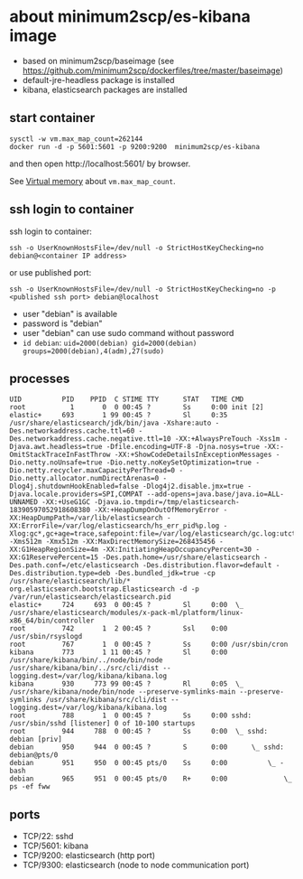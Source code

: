 # about minimum2scp/es-kibana image

 * based on minimum2scp/baseimage (see https://github.com/minimum2scp/dockerfiles/tree/master/baseimage)
 * default-jre-headless package is installed
 * kibana, elasticsearch packages are installed

## start container

```
sysctl -w vm.max_map_count=262144
docker run -d -p 5601:5601 -p 9200:9200  minimum2scp/es-kibana
```

and then open http://localhost:5601/ by browser.

See [Virtual memory](https://www.elastic.co/guide/en/elasticsearch/reference/current/vm-max-map-count.html) about `vm.max_map_count`.

## ssh login to container

ssh login to container:

```
ssh -o UserKnownHostsFile=/dev/null -o StrictHostKeyChecking=no debian@<container IP address>
```

or use published port:

```
ssh -o UserKnownHostsFile=/dev/null -o StrictHostKeyChecking=no -p <published ssh port> debian@localhost
```

 * user "debian" is available
 * password is "debian"
 * user "debian" can use sudo command without password
 * `id debian`: `uid=2000(debian) gid=2000(debian) groups=2000(debian),4(adm),27(sudo)`

## processes

```console
UID          PID    PPID  C STIME TTY      STAT   TIME CMD
root           1       0  0 00:45 ?        Ss     0:00 init [2]
elastic+     693       1 99 00:45 ?        Sl     0:35 /usr/share/elasticsearch/jdk/bin/java -Xshare:auto -Des.networkaddress.cache.ttl=60 -Des.networkaddress.cache.negative.ttl=10 -XX:+AlwaysPreTouch -Xss1m -Djava.awt.headless=true -Dfile.encoding=UTF-8 -Djna.nosys=true -XX:-OmitStackTraceInFastThrow -XX:+ShowCodeDetailsInExceptionMessages -Dio.netty.noUnsafe=true -Dio.netty.noKeySetOptimization=true -Dio.netty.recycler.maxCapacityPerThread=0 -Dio.netty.allocator.numDirectArenas=0 -Dlog4j.shutdownHookEnabled=false -Dlog4j2.disable.jmx=true -Djava.locale.providers=SPI,COMPAT --add-opens=java.base/java.io=ALL-UNNAMED -XX:+UseG1GC -Djava.io.tmpdir=/tmp/elasticsearch-18390597052918608380 -XX:+HeapDumpOnOutOfMemoryError -XX:HeapDumpPath=/var/lib/elasticsearch -XX:ErrorFile=/var/log/elasticsearch/hs_err_pid%p.log -Xlog:gc*,gc+age=trace,safepoint:file=/var/log/elasticsearch/gc.log:utctime,pid,tags:filecount=32,filesize=64m -Xms512m -Xmx512m -XX:MaxDirectMemorySize=268435456 -XX:G1HeapRegionSize=4m -XX:InitiatingHeapOccupancyPercent=30 -XX:G1ReservePercent=15 -Des.path.home=/usr/share/elasticsearch -Des.path.conf=/etc/elasticsearch -Des.distribution.flavor=default -Des.distribution.type=deb -Des.bundled_jdk=true -cp /usr/share/elasticsearch/lib/* org.elasticsearch.bootstrap.Elasticsearch -d -p /var/run/elasticsearch/elasticsearch.pid
elastic+     724     693  0 00:45 ?        Sl     0:00  \_ /usr/share/elasticsearch/modules/x-pack-ml/platform/linux-x86_64/bin/controller
root         742       1  2 00:45 ?        Ssl    0:00 /usr/sbin/rsyslogd
root         767       1  0 00:45 ?        Ss     0:00 /usr/sbin/cron
kibana       773       1 11 00:45 ?        Sl     0:00 /usr/share/kibana/bin/../node/bin/node /usr/share/kibana/bin/../src/cli/dist --logging.dest=/var/log/kibana/kibana.log
kibana       930     773 99 00:45 ?        Rl     0:05  \_ /usr/share/kibana/node/bin/node --preserve-symlinks-main --preserve-symlinks /usr/share/kibana/src/cli/dist --logging.dest=/var/log/kibana/kibana.log
root         788       1  0 00:45 ?        Ss     0:00 sshd: /usr/sbin/sshd [listener] 0 of 10-100 startups
root         944     788  0 00:45 ?        Ss     0:00  \_ sshd: debian [priv]
debian       950     944  0 00:45 ?        S      0:00      \_ sshd: debian@pts/0
debian       951     950  0 00:45 pts/0    Ss     0:00          \_ -bash
debian       965     951  0 00:45 pts/0    R+     0:00              \_ ps -ef fww
```

## ports

 * TCP/22: sshd
 * TCP/5601: kibana
 * TCP/9200: elasticsearch (http port)
 * TCP/9300: elasticsearch (node to node communication port)

